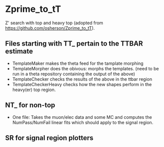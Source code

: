 # Zprime_to_tT

Z' search with top and heavy top (adopted from https://github.com/osherson/Zprime_to_tT).


## Files starting with TT_ pertain to the TTBAR estimate

* TemplateMaker makes the theta feed for the tamplate morphing
* TemplateMorpher does the obivous: morphs the templates. (need to be run in a theta repository containing the output of the above)
* TemplateChecker checks the results of the above in the ttbar region
* TemplateCheckerHeavy checks how the new shapes perform in the heavy(er) top region.

## NT_ for non-top
* One file: Takes the muon/elec data and some MC and computes the NumPass/NumFail linear fits which should apply to the signal region. 

## SR for signal region plotters
